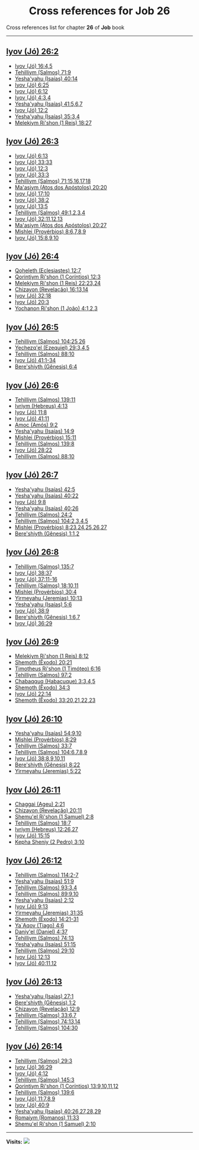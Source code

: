 <div align="center">

# Cross references for **Job 26**
</div>

Cross references list for chapter **26** of **Job** book

---

<h2 id="2"><a href="https://bible.ozzuu.com/pt_yah/Job/26#2" target="_blank">Iyov (Jó) 26:2</a></h2>

- [Iyov (Jó) 16:4,5](https://bible.ozzuu.com/pt_yah/Job/16#4)
- [Tehilliym (Salmos) 71:9](https://bible.ozzuu.com/pt_yah/Psa/71#9)
- [Yesha'yahu (Isaías) 40:14](https://bible.ozzuu.com/pt_yah/Isa/40#14)
- [Iyov (Jó) 6:25](https://bible.ozzuu.com/pt_yah/Job/6#25)
- [Iyov (Jó) 6:12](https://bible.ozzuu.com/pt_yah/Job/6#12)
- [Iyov (Jó) 4:3,4](https://bible.ozzuu.com/pt_yah/Job/4#3)
- [Yesha'yahu (Isaías) 41:5,6,7](https://bible.ozzuu.com/pt_yah/Isa/41#5)
- [Iyov (Jó) 12:2](https://bible.ozzuu.com/pt_yah/Job/12#2)
- [Yesha'yahu (Isaías) 35:3,4](https://bible.ozzuu.com/pt_yah/Isa/35#3)
- [Melekiym Ri'shon (1 Reis) 18:27](https://bible.ozzuu.com/pt_yah/1Ki/18#27)
<h2 id="3"><a href="https://bible.ozzuu.com/pt_yah/Job/26#3" target="_blank">Iyov (Jó) 26:3</a></h2>

- [Iyov (Jó) 6:13](https://bible.ozzuu.com/pt_yah/Job/6#13)
- [Iyov (Jó) 33:33](https://bible.ozzuu.com/pt_yah/Job/33#33)
- [Iyov (Jó) 12:3](https://bible.ozzuu.com/pt_yah/Job/12#3)
- [Iyov (Jó) 33:3](https://bible.ozzuu.com/pt_yah/Job/33#3)
- [Tehilliym (Salmos) 71:15,16,17,18](https://bible.ozzuu.com/pt_yah/Psa/71#15)
- [Ma'asiym (Atos dos Apóstolos) 20:20](https://bible.ozzuu.com/pt_yah/Act/20#20)
- [Iyov (Jó) 17:10](https://bible.ozzuu.com/pt_yah/Job/17#10)
- [Iyov (Jó) 38:2](https://bible.ozzuu.com/pt_yah/Job/38#2)
- [Iyov (Jó) 13:5](https://bible.ozzuu.com/pt_yah/Job/13#5)
- [Tehilliym (Salmos) 49:1,2,3,4](https://bible.ozzuu.com/pt_yah/Psa/49#1)
- [Iyov (Jó) 32:11,12,13](https://bible.ozzuu.com/pt_yah/Job/32#11)
- [Ma'asiym (Atos dos Apóstolos) 20:27](https://bible.ozzuu.com/pt_yah/Act/20#27)
- [Mishlei (Provérbios) 8:6,7,8,9](https://bible.ozzuu.com/pt_yah/Pro/8#6)
- [Iyov (Jó) 15:8,9,10](https://bible.ozzuu.com/pt_yah/Job/15#8)
<h2 id="4"><a href="https://bible.ozzuu.com/pt_yah/Job/26#4" target="_blank">Iyov (Jó) 26:4</a></h2>

- [Qoheleth (Eclesiastes) 12:7](https://bible.ozzuu.com/pt_yah/Ecc/12#7)
- [Qorintiym Ri'shon (1 Coríntios) 12:3](https://bible.ozzuu.com/pt_yah/1Co/12#3)
- [Melekiym Ri'shon (1 Reis) 22:23,24](https://bible.ozzuu.com/pt_yah/1Ki/22#23)
- [Chizayon (Revelação) 16:13,14](https://bible.ozzuu.com/pt_yah/Rev/16#13)
- [Iyov (Jó) 32:18](https://bible.ozzuu.com/pt_yah/Job/32#18)
- [Iyov (Jó) 20:3](https://bible.ozzuu.com/pt_yah/Job/20#3)
- [Yochanon Ri'shon (1 João) 4:1,2,3](https://bible.ozzuu.com/pt_yah/1Jo/4#1)
<h2 id="5"><a href="https://bible.ozzuu.com/pt_yah/Job/26#5" target="_blank">Iyov (Jó) 26:5</a></h2>

- [Tehilliym (Salmos) 104:25,26](https://bible.ozzuu.com/pt_yah/Psa/104#25)
- [Yechezq'el (Ezequiel) 29:3,4,5](https://bible.ozzuu.com/pt_yah/Eze/29#3)
- [Tehilliym (Salmos) 88:10](https://bible.ozzuu.com/pt_yah/Psa/88#10)
- [Iyov (Jó) 41:1-34](https://bible.ozzuu.com/pt_yah/Job/41#1)
- [Bere'shiyth (Gênesis) 6:4](https://bible.ozzuu.com/pt_yah/Gen/6#4)
<h2 id="6"><a href="https://bible.ozzuu.com/pt_yah/Job/26#6" target="_blank">Iyov (Jó) 26:6</a></h2>

- [Tehilliym (Salmos) 139:11](https://bible.ozzuu.com/pt_yah/Psa/139#11)
- [Ivriym (Hebreus) 4:13](https://bible.ozzuu.com/pt_yah/Heb/4#13)
- [Iyov (Jó) 11:8](https://bible.ozzuu.com/pt_yah/Job/11#8)
- [Iyov (Jó) 41:11](https://bible.ozzuu.com/pt_yah/Job/41#11)
- [Amoc (Amós) 9:2](https://bible.ozzuu.com/pt_yah/Am/9#2)
- [Yesha'yahu (Isaías) 14:9](https://bible.ozzuu.com/pt_yah/Isa/14#9)
- [Mishlei (Provérbios) 15:11](https://bible.ozzuu.com/pt_yah/Pro/15#11)
- [Tehilliym (Salmos) 139:8](https://bible.ozzuu.com/pt_yah/Psa/139#8)
- [Iyov (Jó) 28:22](https://bible.ozzuu.com/pt_yah/Job/28#22)
- [Tehilliym (Salmos) 88:10](https://bible.ozzuu.com/pt_yah/Psa/88#10)
<h2 id="7"><a href="https://bible.ozzuu.com/pt_yah/Job/26#7" target="_blank">Iyov (Jó) 26:7</a></h2>

- [Yesha'yahu (Isaías) 42:5](https://bible.ozzuu.com/pt_yah/Isa/42#5)
- [Yesha'yahu (Isaías) 40:22](https://bible.ozzuu.com/pt_yah/Isa/40#22)
- [Iyov (Jó) 9:8](https://bible.ozzuu.com/pt_yah/Job/9#8)
- [Yesha'yahu (Isaías) 40:26](https://bible.ozzuu.com/pt_yah/Isa/40#26)
- [Tehilliym (Salmos) 24:2](https://bible.ozzuu.com/pt_yah/Psa/24#2)
- [Tehilliym (Salmos) 104:2,3,4,5](https://bible.ozzuu.com/pt_yah/Psa/104#2)
- [Mishlei (Provérbios) 8:23,24,25,26,27](https://bible.ozzuu.com/pt_yah/Pro/8#23)
- [Bere'shiyth (Gênesis) 1:1,2](https://bible.ozzuu.com/pt_yah/Gen/1#1)
<h2 id="8"><a href="https://bible.ozzuu.com/pt_yah/Job/26#8" target="_blank">Iyov (Jó) 26:8</a></h2>

- [Tehilliym (Salmos) 135:7](https://bible.ozzuu.com/pt_yah/Psa/135#7)
- [Iyov (Jó) 38:37](https://bible.ozzuu.com/pt_yah/Job/38#37)
- [Iyov (Jó) 37:11-16](https://bible.ozzuu.com/pt_yah/Job/37#11)
- [Tehilliym (Salmos) 18:10,11](https://bible.ozzuu.com/pt_yah/Psa/18#10)
- [Mishlei (Provérbios) 30:4](https://bible.ozzuu.com/pt_yah/Pro/30#4)
- [Yirmeyahu (Jeremias) 10:13](https://bible.ozzuu.com/pt_yah/Jer/10#13)
- [Yesha'yahu (Isaías) 5:6](https://bible.ozzuu.com/pt_yah/Isa/5#6)
- [Iyov (Jó) 38:9](https://bible.ozzuu.com/pt_yah/Job/38#9)
- [Bere'shiyth (Gênesis) 1:6,7](https://bible.ozzuu.com/pt_yah/Gen/1#6)
- [Iyov (Jó) 36:29](https://bible.ozzuu.com/pt_yah/Job/36#29)
<h2 id="9"><a href="https://bible.ozzuu.com/pt_yah/Job/26#9" target="_blank">Iyov (Jó) 26:9</a></h2>

- [Melekiym Ri'shon (1 Reis) 8:12](https://bible.ozzuu.com/pt_yah/1Ki/8#12)
- [Shemoth (Êxodo) 20:21](https://bible.ozzuu.com/pt_yah/Exo/20#21)
- [Timotheus Ri'shon (1 Timóteo) 6:16](https://bible.ozzuu.com/pt_yah/1Ti/6#16)
- [Tehilliym (Salmos) 97:2](https://bible.ozzuu.com/pt_yah/Psa/97#2)
- [Chabaqquq (Habacuque) 3:3,4,5](https://bible.ozzuu.com/pt_yah/Hc/3#3)
- [Shemoth (Êxodo) 34:3](https://bible.ozzuu.com/pt_yah/Exo/34#3)
- [Iyov (Jó) 22:14](https://bible.ozzuu.com/pt_yah/Job/22#14)
- [Shemoth (Êxodo) 33:20,21,22,23](https://bible.ozzuu.com/pt_yah/Exo/33#20)
<h2 id="10"><a href="https://bible.ozzuu.com/pt_yah/Job/26#10" target="_blank">Iyov (Jó) 26:10</a></h2>

- [Yesha'yahu (Isaías) 54:9,10](https://bible.ozzuu.com/pt_yah/Isa/54#9)
- [Mishlei (Provérbios) 8:29](https://bible.ozzuu.com/pt_yah/Pro/8#29)
- [Tehilliym (Salmos) 33:7](https://bible.ozzuu.com/pt_yah/Psa/33#7)
- [Tehilliym (Salmos) 104:6,7,8,9](https://bible.ozzuu.com/pt_yah/Psa/104#6)
- [Iyov (Jó) 38:8,9,10,11](https://bible.ozzuu.com/pt_yah/Job/38#8)
- [Bere'shiyth (Gênesis) 8:22](https://bible.ozzuu.com/pt_yah/Gen/8#22)
- [Yirmeyahu (Jeremias) 5:22](https://bible.ozzuu.com/pt_yah/Jer/5#22)
<h2 id="11"><a href="https://bible.ozzuu.com/pt_yah/Job/26#11" target="_blank">Iyov (Jó) 26:11</a></h2>

- [Chaggai (Ageu) 2:21](https://bible.ozzuu.com/pt_yah/Hag/2#21)
- [Chizayon (Revelação) 20:11](https://bible.ozzuu.com/pt_yah/Rev/20#11)
- [Shemu'el Ri'shon (1 Samuel) 2:8](https://bible.ozzuu.com/pt_yah/1Sm/2#8)
- [Tehilliym (Salmos) 18:7](https://bible.ozzuu.com/pt_yah/Psa/18#7)
- [Ivriym (Hebreus) 12:26,27](https://bible.ozzuu.com/pt_yah/Heb/12#26)
- [Iyov (Jó) 15:15](https://bible.ozzuu.com/pt_yah/Job/15#15)
- [Kepha Sheniy (2 Pedro) 3:10](https://bible.ozzuu.com/pt_yah/2Pe/3#10)
<h2 id="12"><a href="https://bible.ozzuu.com/pt_yah/Job/26#12" target="_blank">Iyov (Jó) 26:12</a></h2>

- [Tehilliym (Salmos) 114:2-7](https://bible.ozzuu.com/pt_yah/Psa/114#2)
- [Yesha'yahu (Isaías) 51:9](https://bible.ozzuu.com/pt_yah/Isa/51#9)
- [Tehilliym (Salmos) 93:3,4](https://bible.ozzuu.com/pt_yah/Psa/93#3)
- [Tehilliym (Salmos) 89:9,10](https://bible.ozzuu.com/pt_yah/Psa/89#9)
- [Yesha'yahu (Isaías) 2:12](https://bible.ozzuu.com/pt_yah/Isa/2#12)
- [Iyov (Jó) 9:13](https://bible.ozzuu.com/pt_yah/Job/9#13)
- [Yirmeyahu (Jeremias) 31:35](https://bible.ozzuu.com/pt_yah/Jer/31#35)
- [Shemoth (Êxodo) 14:21-31](https://bible.ozzuu.com/pt_yah/Exo/14#21)
- [Ya`Aqov (Tiago) 4:6](https://bible.ozzuu.com/pt_yah/Jam/4#6)
- [Daniy'el (Daniel) 4:37](https://bible.ozzuu.com/pt_yah/Dan/4#37)
- [Tehilliym (Salmos) 74:13](https://bible.ozzuu.com/pt_yah/Psa/74#13)
- [Yesha'yahu (Isaías) 51:15](https://bible.ozzuu.com/pt_yah/Isa/51#15)
- [Tehilliym (Salmos) 29:10](https://bible.ozzuu.com/pt_yah/Psa/29#10)
- [Iyov (Jó) 12:13](https://bible.ozzuu.com/pt_yah/Job/12#13)
- [Iyov (Jó) 40:11,12](https://bible.ozzuu.com/pt_yah/Job/40#11)
<h2 id="13"><a href="https://bible.ozzuu.com/pt_yah/Job/26#13" target="_blank">Iyov (Jó) 26:13</a></h2>

- [Yesha'yahu (Isaías) 27:1](https://bible.ozzuu.com/pt_yah/Isa/27#1)
- [Bere'shiyth (Gênesis) 1:2](https://bible.ozzuu.com/pt_yah/Gen/1#2)
- [Chizayon (Revelação) 12:9](https://bible.ozzuu.com/pt_yah/Rev/12#9)
- [Tehilliym (Salmos) 33:6,7](https://bible.ozzuu.com/pt_yah/Psa/33#6)
- [Tehilliym (Salmos) 74:13,14](https://bible.ozzuu.com/pt_yah/Psa/74#13)
- [Tehilliym (Salmos) 104:30](https://bible.ozzuu.com/pt_yah/Psa/104#30)
<h2 id="14"><a href="https://bible.ozzuu.com/pt_yah/Job/26#14" target="_blank">Iyov (Jó) 26:14</a></h2>

- [Tehilliym (Salmos) 29:3](https://bible.ozzuu.com/pt_yah/Psa/29#3)
- [Iyov (Jó) 36:29](https://bible.ozzuu.com/pt_yah/Job/36#29)
- [Iyov (Jó) 4:12](https://bible.ozzuu.com/pt_yah/Job/4#12)
- [Tehilliym (Salmos) 145:3](https://bible.ozzuu.com/pt_yah/Psa/145#3)
- [Qorintiym Ri'shon (1 Coríntios) 13:9,10,11,12](https://bible.ozzuu.com/pt_yah/1Co/13#9)
- [Tehilliym (Salmos) 139:6](https://bible.ozzuu.com/pt_yah/Psa/139#6)
- [Iyov (Jó) 11:7,8,9](https://bible.ozzuu.com/pt_yah/Job/11#7)
- [Iyov (Jó) 40:9](https://bible.ozzuu.com/pt_yah/Job/40#9)
- [Yesha'yahu (Isaías) 40:26,27,28,29](https://bible.ozzuu.com/pt_yah/Isa/40#26)
- [Romaiym (Romanos) 11:33](https://bible.ozzuu.com/pt_yah/Rom/11#33)
- [Shemu'el Ri'shon (1 Samuel) 2:10](https://bible.ozzuu.com/pt_yah/1Sm/2#10)


---

**Visits:**
![](https://profile-counter.glitch.me/visitCounter_crossrefs36/count.svg)
